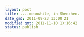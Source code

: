 ```yaml
---
layout: post
title: ....meanwhile, in Shenzhen.
date_gmt: 2011-09-23 13:00:21
modified_gmt: 2011-11-10 13:16:42
status: publish
---
```


